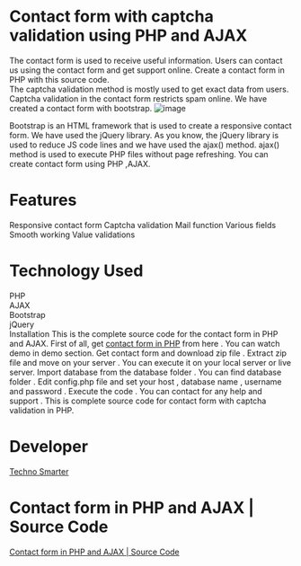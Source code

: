 # Contact form with captcha validation using PHP and AJAX 
The contact form is used to receive useful information. Users can contact us using the contact form and get support online. Create a contact form in PHP with this source code.  
The captcha validation method is mostly used to get exact data from users. Captcha validation in the contact form restricts spam online. We have created a contact form with bootstrap. 
![image](https://user-images.githubusercontent.com/41726733/211200151-9acb8619-d1ff-44f5-9567-2c02afedc9ea.png)

Bootstrap is an HTML framework that is used to create a responsive contact form. 
We have used the jQuery library. 
As you know, the jQuery library is used to reduce JS code lines and we have used the ajax() method. ajax() method is used to execute PHP files without page refreshing. 
You can create contact form using PHP ,AJAX. 

# Features 
Responsive contact form 
Captcha validation 
Mail function 
Various fields 
Smooth working 
Value validations 

# Technology Used
PHP<br>
AJAX <br>
Bootstrap <br>
jQuery <br>
Installation
This is the complete source code for the contact form in PHP and AJAX.
First of all, get <a href="https://technosmarter.com/item/contact-form-in-php-and-ajax-source-code"> contact form in PHP</a> from here . You can watch demo in demo section. Get contact form and download zip file .
Extract zip file and move on your server . You can execute it on your local server or live server.
Import database from the database folder . You can find database folder .
Edit config.php file and set your host , database name , username and password .
Execute the code . You can contact for any help and support .
This is complete source code for contact form with captcha validation in PHP.
 # Developer
<a href="https://technosmarter.com/">Techno Smarter</a>
# Contact form in PHP and AJAX | Source Code
<a href="https://technosmarter.com/item/contact-form-in-php-and-ajax-source-code">Contact form in PHP and AJAX | Source Code</a>


